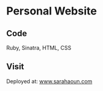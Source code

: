 # Personal Website

## Code
Ruby, Sinatra, HTML, CSS

## Visit
Deployed at: <a href="www.sarahaoun.com" target="_blank">www.sarahaoun.com</a>
